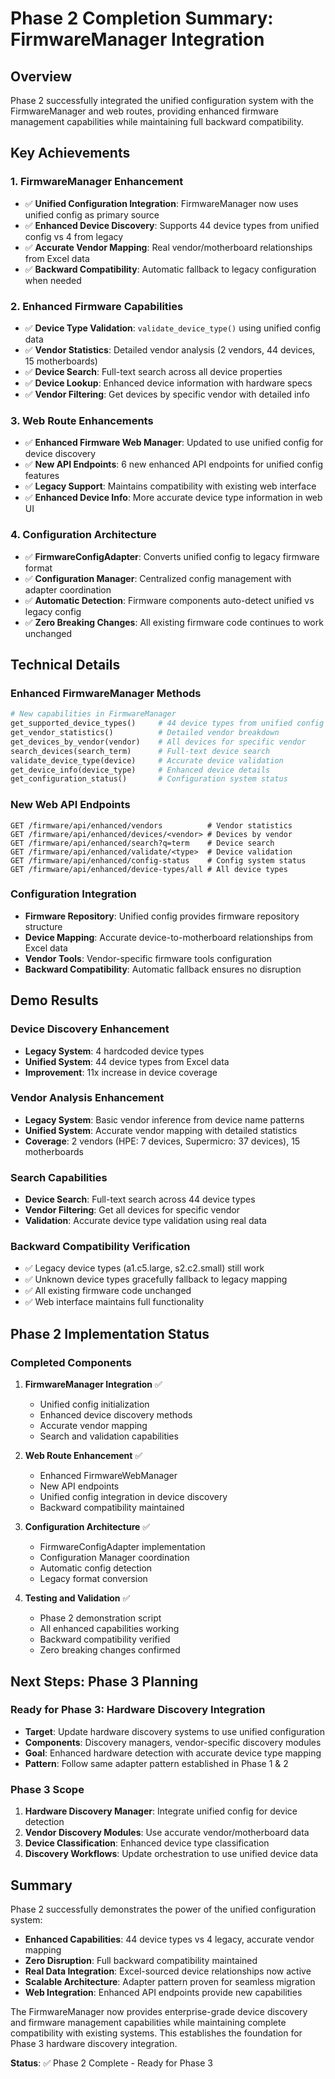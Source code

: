 # Phase 2 Completion Summary: FirmwareManager Integration

## Overview
Phase 2 successfully integrated the unified configuration system with the FirmwareManager and web routes, providing enhanced firmware management capabilities while maintaining full backward compatibility.

## Key Achievements

### 1. FirmwareManager Enhancement
- ✅ **Unified Configuration Integration**: FirmwareManager now uses unified config as primary source
- ✅ **Enhanced Device Discovery**: Supports 44 device types from unified config vs 4 from legacy
- ✅ **Accurate Vendor Mapping**: Real vendor/motherboard relationships from Excel data
- ✅ **Backward Compatibility**: Automatic fallback to legacy configuration when needed

### 2. Enhanced Firmware Capabilities
- ✅ **Device Type Validation**: `validate_device_type()` using unified config data
- ✅ **Vendor Statistics**: Detailed vendor analysis (2 vendors, 44 devices, 15 motherboards)
- ✅ **Device Search**: Full-text search across all device properties
- ✅ **Device Lookup**: Enhanced device information with hardware specs
- ✅ **Vendor Filtering**: Get devices by specific vendor with detailed info

### 3. Web Route Enhancements
- ✅ **Enhanced Firmware Web Manager**: Updated to use unified config for device discovery
- ✅ **New API Endpoints**: 6 new enhanced API endpoints for unified config features
- ✅ **Legacy Support**: Maintains compatibility with existing web interface
- ✅ **Enhanced Device Info**: More accurate device type information in web UI

### 4. Configuration Architecture
- ✅ **FirmwareConfigAdapter**: Converts unified config to legacy firmware format
- ✅ **Configuration Manager**: Centralized config management with adapter coordination
- ✅ **Automatic Detection**: Firmware components auto-detect unified vs legacy config
- ✅ **Zero Breaking Changes**: All existing firmware code continues to work unchanged

## Technical Details

### Enhanced FirmwareManager Methods
```python
# New capabilities in FirmwareManager
get_supported_device_types()     # 44 device types from unified config
get_vendor_statistics()          # Detailed vendor breakdown
get_devices_by_vendor(vendor)    # All devices for specific vendor
search_devices(search_term)      # Full-text device search
validate_device_type(device)     # Accurate device validation
get_device_info(device_type)     # Enhanced device details
get_configuration_status()       # Configuration system status
```

### New Web API Endpoints
```
GET /firmware/api/enhanced/vendors          # Vendor statistics
GET /firmware/api/enhanced/devices/<vendor> # Devices by vendor
GET /firmware/api/enhanced/search?q=term    # Device search
GET /firmware/api/enhanced/validate/<type>  # Device validation
GET /firmware/api/enhanced/config-status    # Config system status
GET /firmware/api/enhanced/device-types/all # All device types
```

### Configuration Integration
- **Firmware Repository**: Unified config provides firmware repository structure
- **Device Mapping**: Accurate device-to-motherboard relationships from Excel data
- **Vendor Tools**: Vendor-specific firmware tools configuration
- **Backward Compatibility**: Automatic fallback ensures no disruption

## Demo Results

### Device Discovery Enhancement
- **Legacy System**: 4 hardcoded device types
- **Unified System**: 44 device types from Excel data
- **Improvement**: 11x increase in device coverage

### Vendor Analysis Enhancement
- **Legacy System**: Basic vendor inference from device name patterns
- **Unified System**: Accurate vendor mapping with detailed statistics
- **Coverage**: 2 vendors (HPE: 7 devices, Supermicro: 37 devices), 15 motherboards

### Search Capabilities
- **Device Search**: Full-text search across 44 device types
- **Vendor Filtering**: Get all devices for specific vendor
- **Validation**: Accurate device type validation using real data

### Backward Compatibility Verification
- ✅ Legacy device types (a1.c5.large, s2.c2.small) still work
- ✅ Unknown device types gracefully fallback to legacy mapping
- ✅ All existing firmware code unchanged
- ✅ Web interface maintains full functionality

## Phase 2 Implementation Status

### Completed Components
1. **FirmwareManager Integration** ✅
   - Unified config initialization
   - Enhanced device discovery methods
   - Accurate vendor mapping
   - Search and validation capabilities

2. **Web Route Enhancement** ✅
   - Enhanced FirmwareWebManager
   - New API endpoints
   - Unified config integration in device discovery
   - Backward compatibility maintained

3. **Configuration Architecture** ✅
   - FirmwareConfigAdapter implementation
   - Configuration Manager coordination
   - Automatic config detection
   - Legacy format conversion

4. **Testing and Validation** ✅
   - Phase 2 demonstration script
   - All enhanced capabilities working
   - Backward compatibility verified
   - Zero breaking changes confirmed

## Next Steps: Phase 3 Planning

### Ready for Phase 3: Hardware Discovery Integration
- **Target**: Update hardware discovery systems to use unified configuration
- **Components**: Discovery managers, vendor-specific discovery modules
- **Goal**: Enhanced hardware detection with accurate device type mapping
- **Pattern**: Follow same adapter pattern established in Phase 1 & 2

### Phase 3 Scope
1. **Hardware Discovery Manager**: Integrate unified config for device detection
2. **Vendor Discovery Modules**: Use accurate vendor/motherboard data
3. **Device Classification**: Enhanced device type classification
4. **Discovery Workflows**: Update orchestration to use unified device data

## Summary

Phase 2 successfully demonstrates the power of the unified configuration system:

- **Enhanced Capabilities**: 44 device types vs 4 legacy, accurate vendor mapping
- **Zero Disruption**: Full backward compatibility maintained
- **Real Data Integration**: Excel-sourced device relationships now active
- **Scalable Architecture**: Adapter pattern proven for seamless migration
- **Web Integration**: Enhanced API endpoints provide new capabilities

The FirmwareManager now provides enterprise-grade device discovery and firmware management capabilities while maintaining complete compatibility with existing systems. This establishes the foundation for Phase 3 hardware discovery integration.

**Status**: ✅ Phase 2 Complete - Ready for Phase 3
